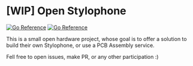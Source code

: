 # [WIP] Open Stylophone
[![Go Reference](https://img.shields.io/badge/Pull_requests-Open-g?logo=MusicBrainz)](/pulls)
[![Go Reference](https://img.shields.io/badge/License-CERN_OHL_P-blue.svg)](LICENSE)


This is a small open hardware project, whose goal is to offer a solution to build their own Stylophone, or use a PCB Assembly service.

Fell free to open issues, make PR, or any other participation :)